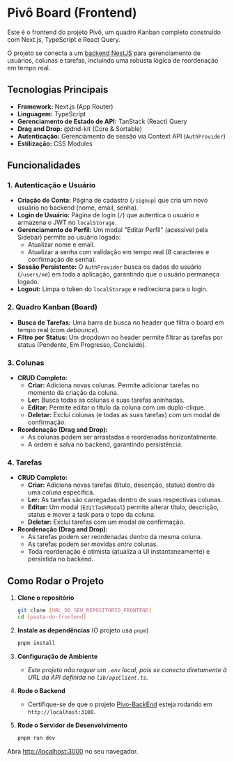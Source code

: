 # Pivô Board (Frontend)

Este é o frontend do projeto Pivô, um quadro Kanban completo construído com Next.js, TypeScript e React Query.

O projeto se conecta a um [backend NestJS](https://github.com/ismaeldan/Pivo-BackEnd) para gerenciamento de usuários, colunas e tarefas, incluindo uma robusta lógica de reordenação em tempo real.

## Tecnologias Principais

* **Framework:** Next.js (App Router)
* **Linguagem:** TypeScript
* **Gerenciamento de Estado de API:** TanStack (React) Query
* **Drag and Drop:** @dnd-kit (Core & Sortable)
* **Autenticação:** Gerenciamento de sessão via Context API (`AuthProvider`)
* **Estilização:** CSS Modules

## Funcionalidades

### 1. Autenticação e Usuário
* **Criação de Conta:** Página de cadastro (`/signup`) que cria um novo usuário no backend (nome, email, senha).
* **Login de Usuário:** Página de login (`/`) que autentica o usuário e armazena o JWT no `localStorage`.
* **Gerenciamento de Perfil:** Um modal "Editar Perfil" (acessível pela Sidebar) permite ao usuário logado:
    * Atualizar nome e email.
    * Atualizar a senha com validação em tempo real (8 caracteres e confirmação de senha).
* **Sessão Persistente:** O `AuthProvider` busca os dados do usuário (`/users/me`) em toda a aplicação, garantindo que o usuário permaneça logado.
* **Logout:** Limpa o token do `localStorage` e redireciona para o login.

### 2. Quadro Kanban (Board)
* **Busca de Tarefas:** Uma barra de busca no header que filtra o board em tempo real (com *debounce*).
* **Filtro por Status:** Um dropdown no header permite filtrar as tarefas por status (Pendente, Em Progresso, Concluído).

### 3. Colunas
* **CRUD Completo:**
    * **Criar:** Adiciona novas colunas. Permite adicionar tarefas no momento da criação da coluna.
    * **Ler:** Busca todas as colunas e suas tarefas aninhadas.
    * **Editar:** Permite editar o título da coluna com um duplo-clique.
    * **Deletar:** Exclui colunas (e todas as suas tarefas) com um modal de confirmação.
* **Reordenação (Drag and Drop):**
    * As colunas podem ser arrastadas e reordenadas horizontalmente.
    * A ordem é salva no backend, garantindo persistência.

### 4. Tarefas
* **CRUD Completo:**
    * **Criar:** Adiciona novas tarefas (título, descrição, status) dentro de uma coluna específica.
    * **Ler:** As tarefas são carregadas dentro de suas respectivas colunas.
    * **Editar:** Um modal (`EditTaskModal`) permite alterar título, descrição, status e mover a task para o topo da coluna.
    * **Deletar:** Exclui tarefas com um modal de confirmação.
* **Reordenação (Drag and Drop):**
    * As tarefas podem ser reordenadas *dentro* da mesma coluna.
    * As tarefas podem ser movidas *entre* colunas.
    * Toda reordenação é otimista (atualiza a UI instantaneamente) e persistida no backend.

## Como Rodar o Projeto

1.  **Clone o repositório**
    ```bash
    git clone [URL_DO_SEU_REPOSITORIO_FRONTEND]
    cd [pasta-do-frontend]
    ```

2.  **Instale as dependências**
    (O projeto usa `pnpm`)
    ```bash
    pnpm install
    ```

3.  **Configuração de Ambiente**
    * *Este projeto não requer um `.env` local, pois se conecta diretamente à URL da API definida no `lib/apiClient.ts`.*

4.  **Rode o Backend**
    * Certifique-se de que o projeto [Pivo-BackEnd](https://github.com/ismaeldan/Pivo-BackEnd) esteja rodando em `http://localhost:3100`.

5.  **Rode o Servidor de Desenvolvimento**
    ```bash
    pnpm run dev
    ```

Abra [http://localhost:3000](http://localhost:3000) no seu navegador.